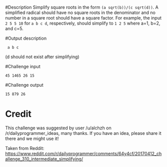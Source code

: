 #Description
Simplify square roots in the form `(a sqrt(b))/(c sqrt(d))`. A simplified radical should have no square roots in the denominator and no number in a square root should have a square factor. For example, the input `2 5 5 10` for `a b c d`, respectively, should simplify to `1 2 5` where a=1, b=2, and c=5.

#Output description
 
     a b c 

(d should not exist after simplifying)
  
#Challenge input

    45 1465 26 15

#Challenge output

    15 879 26

# Credit
This challenge was suggested by user /u/alchzh on /r/dailyprogrammer_ideas, many thanks. If you have an idea, please share it there and we might use it!


Taken from Reddit: https://www.reddit.com/r/dailyprogrammer/comments/64y4cf/20170412_challenge_310_intermediate_simplifying/